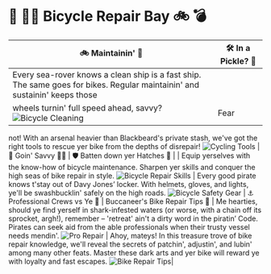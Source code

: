 
# 📔 🏴‍☠️ Bicycle Repair Bay 🚲 💣

| 🚲 Maintainin' 🧽 | 🛠 In a Pickle? 🔧 | 
| --- | --- | 
| Every sea-rover knows a clean ship is a fast ship. The same goes for bikes. Regular maintainin' and sustainin' keeps those 
wheels turnin' full speed ahead, savvy? ![Bicycle Cleaning](https://source.unsplash.com/1600x900/?bicycle,cleaning) | Fear 
not! With an arsenal heavier than Blackbeard's private stash, we've got the right tools to rescue yer bike from the depths of 
disrepair! ![Cycling Tools](https://source.unsplash.com/1600x900/?bicycle,tools) 
|🧠 Goin' Savvy 🏴‍☠️ | 🛡 Batten down yer Hatches 🌊 |
| Equip yerselves with the know-how of bicycle maintenance. Sharpen yer skills and conquer the high seas of bike repair in 
style. ![Bicycle Repair Skills](https://source.unsplash.com/1600x900/?bicycle,repair) | Every good pirate knows t'stay out of 
Davy Jones’ locker. With helmets, gloves, and lights, ye'll be swashbucklin' safely on the high roads. ![Bicycle Safety 
Gear](https://source.unsplash.com/1600x900/?bicycle,safety,gear) 
| ⚓️ Professional Crews vs Ye 🦜 | Buccaneer's Bike Repair Tips 📜 
| Me hearties, should ye find yerself in shark-infested waters (or worse, with a chain off its sprocket, argh!), remember – 
'retreat' ain't a dirty word in the piratin’ Code. Pirates can seek aid from the able professionals when their trusty vessel 
needs mendin'. ![Pro Repair](https://source.unsplash.com/1600x900/?bicycle,pro,repair) | Ahoy, mateys! In this treasure trove 
of bike repair knowledge, we'll reveal the secrets of patchin', adjustin', and lubin' among many other feats. Master these 
dark arts and yer bike will reward ye with loyalty and fast escapes. ![Bike Repair 
Tips](https://source.unsplash.com/1600x900/?bicycle,repair,tips)|

